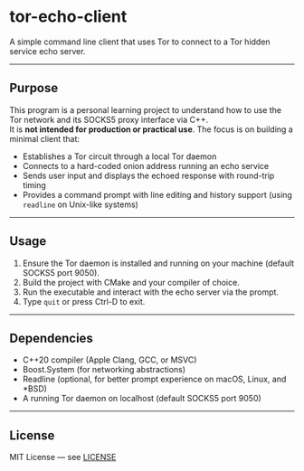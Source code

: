 # tor-echo-client

A simple command line client that uses Tor to connect to a Tor hidden service echo server.

---

## Purpose

This program is a personal learning project to understand how to use the Tor network and its SOCKS5 proxy interface via C++.  
It is **not intended for production or practical use**. The focus is on building a minimal client that:  
- Establishes a Tor circuit through a local Tor daemon  
- Connects to a hard-coded onion address running an echo service  
- Sends user input and displays the echoed response with round-trip timing  
- Provides a command prompt with line editing and history support (using `readline` on Unix-like systems)  

---

## Usage

1. Ensure the Tor daemon is installed and running on your machine (default SOCKS5 port 9050).  
2. Build the project with CMake and your compiler of choice.  
3. Run the executable and interact with the echo server via the prompt.  
4. Type `quit` or press Ctrl-D to exit.

---

## Dependencies

- C++20 compiler (Apple Clang, GCC, or MSVC)  
- Boost.System (for networking abstractions)  
- Readline (optional, for better prompt experience on macOS, Linux, and *BSD)  
- A running Tor daemon on localhost (default SOCKS5 port 9050)

---

## License

MIT License — see [LICENSE](LICENSE)

